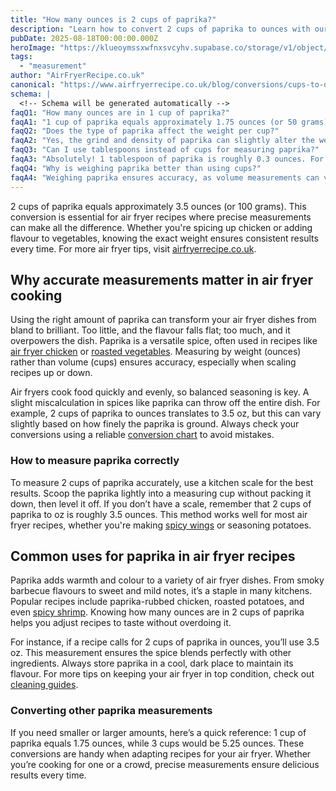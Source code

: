 ```yaml
---
title: "How many ounces is 2 cups of paprika?"
description: "Learn how to convert 2 cups of paprika to ounces with our simple guide. Perfect for air fryer recipes and precise cooking measurements."
pubDate: 2025-08-18T00:00:00.000Z
heroImage: "https://klueoymssxwfnxsvcyhv.supabase.co/storage/v1/object/public/Shmucket/how-many-ounces-is-2-cups-of-paprika.webp"
tags:
  - "measurement"
author: "AirFryerRecipe.co.uk"
canonical: "https://www.airfryerrecipe.co.uk/blog/conversions/cups-to-ounces/how-many-ounces-is-2-cups-of-paprika"
schema: |
  <!-- Schema will be generated automatically -->
faqQ1: "How many ounces are in 1 cup of paprika?"
faqA1: "1 cup of paprika equals approximately 1.75 ounces (or 50 grams). This measurement is useful for smaller air fryer recipes where precision matters. Always use a kitchen scale for the most accurate results."
faqQ2: "Does the type of paprika affect the weight per cup?"
faqA2: "Yes, the grind and density of paprika can slightly alter the weight. Finely ground paprika may pack more tightly, while coarser varieties weigh less per cup. For consistency, weigh your paprika instead of relying solely on volume."
faqQ3: "Can I use tablespoons instead of cups for measuring paprika?"
faqA3: "Absolutely! 1 tablespoon of paprika is roughly 0.3 ounces. For 2 cups of paprika to ounces, you’d need about 32 tablespoons. However, weighing with a scale is far more efficient for larger quantities."
faqQ4: "Why is weighing paprika better than using cups?"
faqA4: "Weighing paprika ensures accuracy, as volume measurements can vary due to settling or packing. For air fryer recipes, precise spice amounts are crucial for balanced flavours. A kitchen scale eliminates guesswork and improves consistency."
---
```

<p>2 cups of paprika equals approximately 3.5 ounces (or 100 grams). This conversion is essential for air fryer recipes where precise measurements can make all the difference. Whether you're spicing up chicken or adding flavour to vegetables, knowing the exact weight ensures consistent results every time. For more air fryer tips, visit <a href=https://www.airfryerrecipe.co.uk/>airfryerrecipe.co.uk</a>.</p>

<h2>Why accurate measurements matter in air fryer cooking</h2>
<p>Using the right amount of paprika can transform your air fryer dishes from bland to brilliant. Too little, and the flavour falls flat; too much, and it overpowers the dish. Paprika is a versatile spice, often used in recipes like <a href=https://www.airfryerrecipe.co.uk/recipe-category/chicken>air fryer chicken</a> or <a href=https://www.airfryerrecipe.co.uk/recipe-category/vegetables>roasted vegetables</a>. Measuring by weight (ounces) rather than volume (cups) ensures accuracy, especially when scaling recipes up or down.</p>
<p>Air fryers cook food quickly and evenly, so balanced seasoning is key. A slight miscalculation in spices like paprika can throw off the entire dish. For example, 2 cups of paprika to ounces translates to 3.5 oz, but this can vary slightly based on how finely the paprika is ground. Always check your conversions using a reliable <a href=https://www.airfryerrecipe.co.uk/air-fryer-conversion-chart>conversion chart</a> to avoid mistakes.</p>

<h3>How to measure paprika correctly</h3>
<p>To measure 2 cups of paprika accurately, use a kitchen scale for the best results. Scoop the paprika lightly into a measuring cup without packing it down, then level it off. If you don’t have a scale, remember that 2 cups of paprika to oz is roughly 3.5 ounces. This method works well for most air fryer recipes, whether you're making <a href=https://www.airfryerrecipe.co.uk/recipes>spicy wings</a> or seasoning potatoes.</p>

<h2>Common uses for paprika in air fryer recipes</h2>
<p>Paprika adds warmth and colour to a variety of air fryer dishes. From smoky barbecue flavours to sweet and mild notes, it’s a staple in many kitchens. Popular recipes include paprika-rubbed chicken, roasted potatoes, and even <a href=https://www.airfryerrecipe.co.uk/recipe-category/shrimp>spicy shrimp</a>. Knowing how many ounces are in 2 cups of paprika helps you adjust recipes to taste without overdoing it.</p>
<p>For instance, if a recipe calls for 2 cups of paprika in ounces, you’ll use 3.5 oz. This measurement ensures the spice blends perfectly with other ingredients. Always store paprika in a cool, dark place to maintain its flavour. For more tips on keeping your air fryer in top condition, check out <a href=https://www.airfryerrecipe.co.uk/air-fryer-cleaner>cleaning guides</a>.</p>

<h3>Converting other paprika measurements</h3>
<p>If you need smaller or larger amounts, here’s a quick reference: 1 cup of paprika equals 1.75 ounces, while 3 cups would be 5.25 ounces. These conversions are handy when adapting recipes for your air fryer. Whether you’re cooking for one or a crowd, precise measurements ensure delicious results every time.</p>
